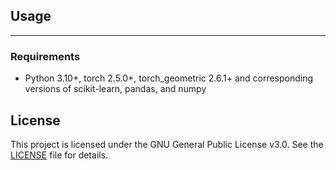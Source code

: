 

## Usage
-----
### Requirements


* Python 3.10+, torch 2.5.0+, torch_geometric 2.6.1+ and corresponding versions of scikit-learn, pandas, and numpy

## License

This project is licensed under the GNU General Public License v3.0. See the [LICENSE](./LICENSE) file for details.